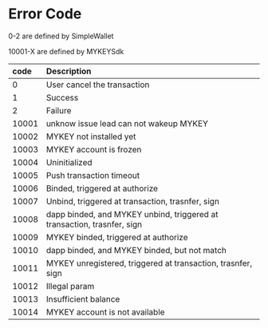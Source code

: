 # Error Code

0-2 are defined by SimpleWallet

10001-X are defined by MYKEYSdk

| code | Description |
| :--- | :--- |
| 0 | User cancel the transaction |
| 1 | Success |
| 2 | Failure |
| 10001 | unknow issue lead can not wakeup MYKEY |
| 10002 | MYKEY not installed yet |
| 10003 | MYKEY account is frozen |
| 10004 | Uninitialized |
| 10005 | Push transaction timeout |
| 10006 | Binded, triggered at authorize |
| 10007 | Unbind, triggered at transaction, trasnfer, sign |
| 10008 | dapp binded, and MYKEY unbind, triggered at transaction, trasnfer, sign |
| 10009 | MYKEY binded, triggered at authorize |
| 10010 | dapp binded, and MYKEY binded, but not match |
| 10011 | MYKEY unregistered, triggered at transaction, trasnfer, sign |
| 10012 | Illegal param |
| 10013 | Insufficient balance |
| 10014 | MYKEY account is not available |

